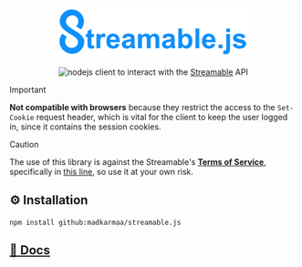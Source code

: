 <p align="center">
  <img src="./images/logo.png" alt="logo" style="width: auto; height: 85px"><br><br><img src="https://img.shields.io/static/v1?logo=nodedotjs&label=&message=NodeJS&color=43853D&logoColor=ffffff&style=flat-square" alt="nodejs">&nbsp;<span>client to interact with the <a href="https://streamable.com">Streamable</a> API</span>
</p>

> [!IMPORTANT]
>
> **Not compatible with browsers** because they restrict the access to the `Set-Cookie` request header, which is vital for the client to keep the user logged in, since it contains the session cookies.

> [!CAUTION]
>
> The use of this library is against the Streamable's **[Terms of Service](https://terms.streamable.com)**, specifically in [this line](https://terms.streamable.com/#:~:text=Use%20automated,Content), so use it at your own risk.

## ⚙️ Installation

```
npm install github:madkarmaa/streamable.js
```

## [📖 Docs](./docs/DOCS.md)
